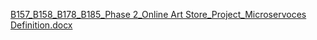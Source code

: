 [B157_B158_B178_B185_Phase 2_Online Art Store_Project_Microservoces Definition.docx](https://github.com/user-attachments/files/19093999/B157_B158_B178_B185_Phase.2_Online.Art.Store_Project_Microservoces.Definition.docx)
